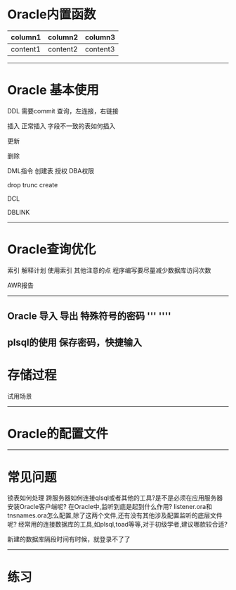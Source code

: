 # Oracle内置函数
|column1|column2|column3|
|-|-|-|
|content1|content2|content3|

--- 
# Oracle 基本使用
DDL 需要commit
查询，左连接，右链接

插入
正常插入
字段不一致的表如何插入

更新

删除

DML指令
创建表
授权
DBA权限

drop trunc create

DCL

DBLINK

---
# Oracle查询优化
索引
解释计划
使用索引
其他注意的点
程序编写要尽量减少数据库访问次数

AWR报告

---
Oracle 导入 导出 
特殊符号的密码 ''' ''''
---
plsql的使用
保存密码，快捷输入
---
# 存储过程
试用场景

---
# Oracle的配置文件
---
# 常见问题
锁表如何处理
跨服务器如何连接qlsql或者其他的工具?是不是必须在应用服务器安装Oracle客户端呢?
在Oracle中,监听到底是起到什么作用?
listener.ora和tnsnames.ora怎么配置,除了这两个文件,还有没有其他涉及配置监听的底层文件呢?
经常用的连接数据库的工具,如plsql,toad等等,对于初级学者,建议哪款较合适?

新建的数据库隔段时间有时候，就登录不了了

---
# 练习
